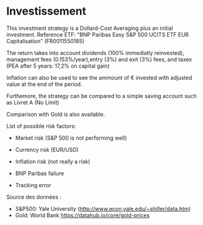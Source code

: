 # Investissement

This investment strategy is a Dollard-Cost Averaging plus an initial investment.
Reference ETF: "BNP Paribas Easy S&P 500 UCITS ETF EUR Capitalisation" (FR0011550185)

The return takes into account dividends (100% immediatly reinvested), management fees (0.153%/year),entry (3%) and exit (3%) fees,
and taxex (PEA after 5 years: 17,2% on capital gain)

Inflation can also be used to see the ammount of € invested with adjusted value at the end of the period.

Furthemore, the strategy can be compared to a simple saving account such as Livret A (No Limit)

Comparison with Gold is also available.

List of possible risk factors:

- Market risk (S&P 500 is not performing well)
- Currency risk (EUR/USD)
- Inflation risk (not really a risk)
- BNP Paribas failure

- Tracking error

Source des données : 
- S&P500: Yale University (http://www.econ.yale.edu/~shiller/data.htm)
- Gold: World Bank https://datahub.io/core/gold-prices
